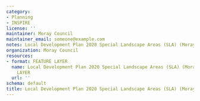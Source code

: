 ```yaml
---
category:
- Planning
- INSPIRE
license: ''
maintainer: Moray Council
maintainer_email: someone@example.com
notes: Local Development Plan 2020 Special Landscape Areas (SLA) (Moray)
organization: Moray Council
resources:
- format: FEATURE LAYER
  name: Local Development Plan 2020 Special Landscape Areas (SLA) (Moray) FEATURE
    LAYER
  url: ''
schema: default
title: Local Development Plan 2020 Special Landscape Areas (SLA) (Moray)
---
```

